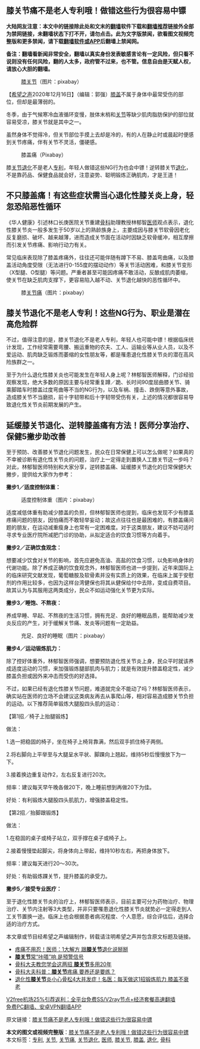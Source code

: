  <h2>膝关节痛不是老人专利哦！做错这些行为很容易中镖</h2> <p class="notice"><b>大陆网友注意：本文中的链接除此处和文末的<a href="https://github.com/bannedbook/fanqiang" >翻墙</a>软件下载和<a href="https://github.com/killgcd/justmysocks/blob/master/README.md">翻墙推荐</a>链接外全部为禁网链接，未翻墙状态下打不开，请勿点击。此为文字版禁闻，欲看图文视频完整版和更多禁闻，请下载<a href="https://github.com/bannedbook/fanqiang">翻墙软件或APP</a>后翻墙上禁闻网。</p><p>备注：翻墙看新闻非常安全，翻墙以真实身份发表敏感言论有一定风险，但只看不说则没有任何风险，翻的人太多，政府管不过来，也不管。信息自由是天赋人权，请放心大胆的翻墙。</b></p>  <div class="entry"> <figure><figcaption><a href="https://www.bannedbook.org/bnews/tag/%E8%86%9D%E5%85%B3%E8%8A%82/" class="st_tag internal_tag" rel="tag" title="标签 膝关节 下的日志">膝关节</a>（图片：pixabay）</figcaption></figure> <p>【<span class='wp_keywordlink_affiliate'><a href="https://www.soundofhope.org" title="希望之声" target="_blank">希望之声</a></span>2020年12月16日】（编辑：郭强）<a href="https://www.bannedbook.org/bnews/tag/%E8%86%9D%E7%9B%96/" class="st_tag internal_tag" rel="tag" title="标签 膝盖 下的日志">膝盖</a>不属于身体中最常受伤的部位，但却是最薄弱的。</p> <p>冬季，由于气候寒冷血液循环变慢，肢体末梢和<a href="https://www.bannedbook.org/bnews/tag/%E5%85%B3%E8%8A%82/" class="st_tag internal_tag" rel="tag" title="标签 关节 下的日志">关节</a>等缺少肌肉脂肪保护的部位就容易受凉，膝关节就是其中之一。</p> <p>虽然身体不觉得冷，但关节部位手摸上去却是冷的，有的人在静止时或晨起时便感到关节疼痛，伴有关节不灵活，僵硬感。</p> <figure><figcaption>膝盖痛（Pixabay）</figcaption></figure> <p>膝<a href="https://www.bannedbook.org/bnews/tag/%E5%85%B3%E8%8A%82%E9%80%80%E5%8C%96/" class="st_tag internal_tag" rel="tag" title="标签 关节退化 下的日志">关节退化</a>不是老人<a href="https://www.bannedbook.org/bnews/tag/%E4%B8%93%E5%88%A9/" class="st_tag internal_tag" rel="tag" title="标签 专利 下的日志">专利</a>，年轻人做错这些NG行为也会中镖！逆转膝关节<a href="https://www.bannedbook.org/bnews/tag/%E9%80%80%E5%8C%96/" class="st_tag internal_tag" rel="tag" title="标签 退化 下的日志">退化</a>，不是靠药品、保健食品就会好，注意姿势、聪明锻炼正确肌肉，才是王道！</p> <h2>不只膝盖痛！有这些症状需当心退化性膝关炎上身，轻忽恐陷恶性循环</h2> <p>《华人健康》引述林口长庚医院关节重建<a href="https://www.bannedbook.org/bnews/tag/%e9%aa%a8%e7%a7%91/" class="st_tag internal_tag" rel="tag" title="标签 骨科 下的日志">骨科</a>助理教授林郁智<a href="https://www.bannedbook.org/bnews/tag/%E5%8C%BB%E5%B8%88/" class="st_tag internal_tag" rel="tag" title="标签 医师 下的日志">医师</a>观点表示，退化性膝关节炎一般多发生于50岁以上的熟龄族身上，主要成因与膝关节软骨因老化反复磨损、破坏、越来越薄，进而造成关节面在活动时因缺乏软骨缓冲，相互摩擦而引发关节疼痛、影响行动力有关。</p> <p>常见临床表现除了膝盖疼痛外，往往还可能伴随有蹲下不易、膝盖弯曲痛，以及膝盖活动角度受限（无法进行0-155度的摆动动作）等关节活动困难，和膝关节变形（X型腿、O型腿）等问题。严重者甚至可能因疼痛不敢活动，反酿成肌肉萎缩，使关节在缺乏肌肉支撑下，更容易陷入越不动、关节退化越快的恶性循环中。</p> <figure><figcaption>膝<a href="https://www.bannedbook.org/bnews/tag/%E5%85%B3%E8%8A%82%E7%97%9B/" class="st_tag internal_tag" rel="tag" title="标签 关节痛 下的日志">关节痛</a>（图片：pixabay）</figcaption></figure> <h2>膝关节退化不是老人专利！这些NG行为、职业是潜在高危险群</h2> <p>不过，值得注意的是，膝关节退化不是老人专利，年轻人也可能中镖！根据临床统计发现，工作经常需要弯腰、搬运重物的农夫、工人、运输业等从业人员，以及不爱运动、肌肉缺乏锻炼而萎缩的女性朋友等，都是罹患退化性膝关节炎的潜在高风险族群之一。</p> <p>至于为什么退化性膝关炎也可能发生在年轻人身上呢？林郁智医师解释，门诊经验观察发现，绝大多数的原因主要与经常重复蹲／跪、长时间90度屈曲膝关节、骑乘脚踏车时膝盖过度弯曲等不当的NG行为，以及车祸、撞击、跌倒等意外事故，造成膝关节不当磨损，前十字韧带和后十字韧带受伤有关，上述的情况都很容易导致退化性关节炎前期发展的产生。</p>  <h2>延缓膝关节退化、逆转膝盖痛有方法！医师分享治疗、保健5撇步助改善</h2> <p>至于预防、改善膝关节退化问题发生，民众在日常保健上可以怎么做呢？如果真的不幸被诊断有退化性关节炎的问题，治疗上一定得走到置换人工膝关节这一步吗？对此，林郁智医师特别和大家分享，逆转膝盖痛、延缓膝关节退化的日常保健5大撇步，提供给大家作为参考：</p> <p><strong>撇步1／适度控制体重：</strong></p> <figure><figcaption>适度控制体重（图片：pixabay）</figcaption></figure> <p>适度减低体重有助减少膝盖的负担，但林郁智医师也提到，临床也发现不少有膝盖疼痛问题的朋友，因怕痛而不敢轻举妄动；故这点往往也是最困难的，有膝盖痛问题的朋友，在运动减重瘦身上也常有一定困难度。对于这类朋友，建议不妨可适时寻求专业医疗院所减肥门诊的协助，从拟定适合的饮食习惯等方向着手。</p> <p><strong>撇步2／正确饮食观念：</strong></p> <p>想要减少饮食对关节的影响，首先应避免高油、高盐的饮食习惯，以免影响身体的代谢功能。除了养成正确的饮食观念外，林郁智医师也进一步提到，近年来国际上的临床研究文献发现，葡萄糖胺及软骨素并没有实质上的效果，在临床上属于安慰剂的作用比较多，也因为这样台湾健保也将其从健保给付中去除，变成自费项目。故其认为与其服用这两类成分，民众不如运动强化关节更为实际。</p> <p><strong>撇步3／睡饱、不熬夜：</strong></p> <p>养成早睡、早起、不熬夜的生活习惯，拥有充足、良好的睡眠品质，能帮助减少发炎反应的产生，对于缓解关节痛、发炎等问题有一定助益。</p> <figure><figcaption>充足、良好的睡眠（图片：pixabay）</figcaption></figure> <p><strong>撇步4／运动锻炼肌力：</strong></p>  <p>除了控好体重外，林郁智医师强调，想要预防退化性关节炎上身，民众平时就该养成适度运动的习惯，来加强锻炼腿部肌肉与肌力；就是有效提升膝盖稳定性，减少膝盖负担或因外来冲击而受伤的好选择。</p> <p>不过，如果已经有退化性膝关节问题，难道就完全不能动了吗？林郁智医师表示，确实站在医师的立场不会建议这类病友再去从事爬山等，相对容易造成膝关节负担的运动。以下推荐简单锻炼大腿股四头肌的运动：</p> <p>【第1招／椅子上抬腿锻炼】</p> <p>做法：</p> <p>1.选一把稳固的椅子，坐在椅子上椅背靠满，然后双手抓住椅子两侧。</p> <p>2.将右脚向上平举至与大腿呈水平状、脚踝向上翘起，维持5秒后慢慢放下为一下。</p> <p>3.接着换边重复动作2，左右反复进行20次。</p> <p>频率：建议每天早午晚各做20下，晚上睡前想到再做20下为佳。</p>  <p>好处：有利锻炼大腿股四头肌肌力，增强膝盖稳定性。</p> <p>【第2招／抬脚跟锻炼】</p> <p>做法：</p> <p>1.在稳固的桌子或椅子站立，双手撑在桌子或椅子上。</p> <p>2.接着慢慢垫起脚尖，将身体向上带起，维持10秒左右，再把身体放下。</p> <p>频率：建议每天进行20～30次。</p> <p>好处：有助锻炼踝关节，提升膝盖的承受力。</p> <p><strong>撇步5／接受专业医疗：</strong></p>  <p>至于退化性膝关节炎的治疗上，林郁智医师表示，目前主要可分为药物治疗、物理治疗、关节内注射等3大类型，并非只要罹患退化性膝关节炎就势必一定得走到人工关节置换一途。临床上也会根据患者病况程度、个人意愿，综合评估后，选择合适的治疗方式。</p> <p>本文章或节目经希望之声编辑制作，转载请注明希望之声并包含原文标题及链接。</p> <ul class='op-related-articles' title='相关阅读'> <li><a href='https://www.bannedbook.org/bnews/health/20201126/1437322.html' target='_blank'>疼痛不用忍！医师：1大解方 跟<b>膝关节</b>退化说掰掰</a></li> <li><a href='https://www.bannedbook.org/bnews/health/20201117/1432169.html' target='_blank'><b>膝关节</b>常“咔嗒”响 是预警信号</a></li> <li><a href='https://www.bannedbook.org/bnews/health/20201108/1427729.html' target='_blank'>骨科大夫教您学会这两招 <b>膝关节</b>多用20年</a></li> <li><a href='https://www.bannedbook.org/bnews/health/20201030/1422566.html' target='_blank'>骨科大夫科普：<b>膝关节</b>疼痛 要养还是要练？</a></li> <li><a href='https://www.bannedbook.org/bnews/lifebaike/20201026/1420369.html' target='_blank'>退化性<b>膝关节</b>炎小心骨松4大并发症！名医：每天做这1招锻炼肌力 膝盖不衰老</a></li> </ul> <p class="texttj"> <a href="https://www.bannedbook.org/forum23/topic22702.html" target="_blank">V2free机场25%引荐返利：全平台免费SS/V2ray节点+经济套餐高速翻墙</a><br/> <a href="https://github.com/bannedbook/fanqiang/wiki/%E7%A6%81%E9%97%BB%E7%BD%91%E5%AE%89%E5%8D%93%E7%BF%BB%E5%A2%99%E6%96%B0%E9%97%BBAPP" target="_blank">免费PC翻墙、安卓VPN翻墙APP</a></p><p>原文链接：<a class="src_link"  href="https://www.soundofhope.org/post/444979" target="_blank">膝关节痛不是老人专利哦！做错这些行为很容易中镖</a></p><a name='sharetosocial'></a>       <div><b>本文的图文或视频完整版</b>：<a href='https://www.bannedbook.org/bnews/comments/20201216/1449055.html'>膝关节痛不是老人专利哦！做错这些行为很容易中镖</a></div>  </div><!--END ENTRY--> <div class="postfooter"> <div>本文标签：<a href="https://www.bannedbook.org/bnews/tag/%E4%B8%93%E5%88%A9/" rel="tag">专利</a>, <a href="https://www.bannedbook.org/bnews/tag/%E5%85%B3%E8%8A%82/" rel="tag">关节</a>, <a href="https://www.bannedbook.org/bnews/tag/%E5%85%B3%E8%8A%82%E7%97%9B/" rel="tag">关节痛</a>, <a href="https://www.bannedbook.org/bnews/tag/%E5%85%B3%E8%8A%82%E9%80%80%E5%8C%96/" rel="tag">关节退化</a>, <a href="https://www.bannedbook.org/bnews/tag/%E5%8C%BB%E5%B8%88/" rel="tag">医师</a>, <a href="https://www.bannedbook.org/bnews/tag/%E8%86%9D%E5%85%B3%E8%8A%82/" rel="tag">膝关节</a>, <a href="https://www.bannedbook.org/bnews/tag/%E8%86%9D%E7%9B%96/" rel="tag">膝盖</a>, <a href="https://www.bannedbook.org/bnews/tag/%E9%80%80%E5%8C%96/" rel="tag">退化</a>, <a href="https://www.bannedbook.org/bnews/tag/%e9%aa%a8%e7%a7%91/" rel="tag">骨科</a></div>  </div><!--END POSTFOOTER--> 